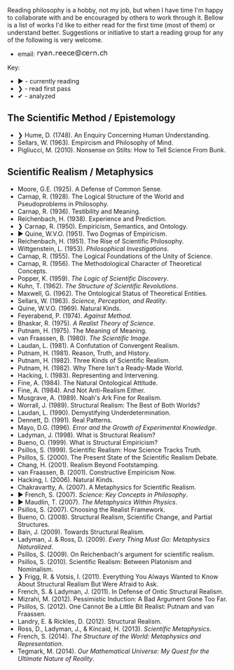 
Reading philosophy is a hobby, not my job, but when I have time I'm happy
to collaborate with and be encouraged by others to work through it.
Bellow is a list of works I'd like to either read for the first time (most of them)
or understand better.  Suggestions or initiative to start a reading group
for any of the following is very welcome.

-   email: <img class="email" src="img/my_email.png" alt="my email address"/>

Key:

-   &#9654; - currently reading
-   &#10095; - read first pass
-   &#10004; - analyzed


The Scientific Method / Epistemology
--------------------------------------------------------------------------------

-   &#10095;  Hume, D. (1748). An Enquiry Concerning Human Understanding.
-   Sellars, W. (1963). Empircism and Philosophy of Mind.
-   Pigliucci, M. (2010). Nonsense on Stilts: How to Tell Science From Bunk.


Scientific Realism / Metaphysics
--------------------------------------------------------------------------------

-   Moore, G.E. (1925). A Defense of Common Sense.
-   Carnap, R. (1928). The Logical Structure of the World and Pseudoproblems in Philosophy.
-   Carnap, R. (1936). Testibility and Meaning.
-   Reichenbach, H. (1938). Experience and Prediction.
-   &#10095;  Carnap, R. (1950). Empiricism, Semantics, and Ontology.
-   &#9654;  Quine, W.V.O. (1951). Two Dogmas of Empiricism.
-   Reichenbach, H. (1951). The Rise of Scientific Philosophy.
-   Wittgenstein, L. (1953). *Philosophical Investigations*.
-   Carnap, R. (1955). The Logical Foundations of the Unity of Science.
-   Carnap, R. (1956). The Methodological Character of Theoretical Concepts.
-   Popper, K. (1959). *The Logic of Scientific Discovery*.
-   Kuhn, T. (1962). *The Structure of Scientific Revolutions*.
-   Maxwell, G. (1962). The Ontological Status of Theoretical Entities.
-   Sellars, W. (1963). *Science, Perception, and Reality*.
-   Quine, W.V.O. (1969). Natural Kinds.
-   Feyerabend, P. (1974). *Against Method*.
-   Bhaskar, R. (1975). *A Realist Theory of Science*.
-   Putnam, H. (1975). The Meaning of Meaning.
-   van Fraassen, B. (1980). *The Scientific Image*.
-   Laudan, L. (1981). A Confutation of Convergent Realism.
-   Putnam, H. (1981). Reason, Truth, and History.
-   Putnam, H. (1982).  Three Kinds of Scientific Realism.
-   Putnam, H. (1982).  Why There Isn't a Ready-Made World.
-   Hacking, I. (1983). Representing and Intervening.
-   Fine, A. (1984).  The Natural Ontological Attitude.
-   Fine, A. (1984).  And Not Anti-Realism Either.
-   Musgrave, A. (1989).  Noah's Ark Fine for Realism.
-   Worrall, J. (1989).  Structural Realism: The Best of Both Worlds?
-   Laudan, L. (1990).  Demystifying Underdetermination.
-   Dennett, D. (1991).  Real Patterns.
-   Mayo, D.G. (1996). *Error and the Growth of Experimental Knowledge*.
-   Ladyman, J. (1998).  What is Structural Realism?
-   Bueno, O. (1999).  What is Structural Empiricism?
-   Psillos, S. (1999).  Scientific Realism: How Science Tracks Truth.
-   Psillos, S. (2000).  The Present State of the Scientific Realism Debate.
-   Chang, H. (2001).  Realism Beyond Footstamping.
-   van Fraassen, B. (2001).  Constructive Empiricism Now.
-   Hacking, I. (2006).  Natural Kinds.
-   Chakravartty, A. (2007). A Metaphysics for Scientific Realism.
-   &#9654; French, S. (2007). *Science: Key Concepts in Philosophy*.
-   &#9654; Maudlin, T. (2007). *The Metaphysics Within Physics*.
-   Psillos, S. (2007).  Choosing the Realist Framework.
-   Bueno, O. (2008).  Structural Realism, Scientific Change, and Partial Structures.
-   Bain, J. (2009).  Towards Structural Realism.
-   Ladyman, J. & Ross, D. (2009).  *Every Thing Must Go: Metaphysics Naturalized*.
-   Psillos, S. (2009). On Reichenbach's argument for scientific realism.
-   Psillos, S. (2010).  Scientific Realism: Between Platonism and Nominalism.
-   &#10095; Frigg, R. & Votsis, I. (2011).  Everything You Always Wanted to Know About Structural Realism But Were Afraid to Ask.
-   French, S. & Ladyman, J. (2011).  In Defense of Ontic Structural Realism.
-   Mizrahi, M. (2012). Pessimistic Induction: A Bad Argument Gone Too Far.
-   Psillos, S. (2012). One Cannot Be a Little Bit Realist: Putnam and van Fraassen.
-   Landry, E. & Rickles, D. (2012). Structural Realism.
-   Ross, D., Ladyman, J., & Kincaid, H. (2013). *Scientific Metaphysics*.
-   French, S. (2014). *The Structure of the World: Metaphysics and Representation*.
-   Tegmark, M. (2014). *Our Mathematical Universe: My Quest for the Ultimate Nature of Reality*.



